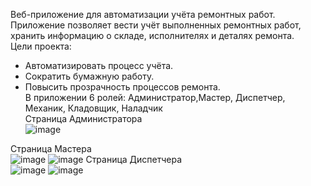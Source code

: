 Веб-приложение для автоматизации учёта ремонтных работ.  
Приложение позволяет вести учёт выполненных ремонтных работ, хранить информацию о складе, исполнителях и деталях ремонта.  
Цели проекта:
- Автоматизировать процесс учёта.
- Сократить бумажную работу.
- Повысить прозрачность процессов ремонта.  
В приложении 6 ролей: Администратор,Мастер, Диспетчер, Механик, Кладовщик, Наладчик  
Страница Администратора  
  ![image](https://github.com/user-attachments/assets/282663fb-d109-46f7-89d6-5d8bb5897b67)  
  
Страница Мастера  
![image](https://github.com/user-attachments/assets/ca8bf245-8778-4d3d-824a-a2ed211e8b28)
![image](https://github.com/user-attachments/assets/e66336ef-d89a-48d3-99a5-c895c9e38e47)
Страница Диспетчера  
![image](https://github.com/user-attachments/assets/67fb74bd-be14-4236-b626-53ae83d2ba26)
![image](https://github.com/user-attachments/assets/4bd06363-64f1-49f7-a49a-9de0ffa2c359)
